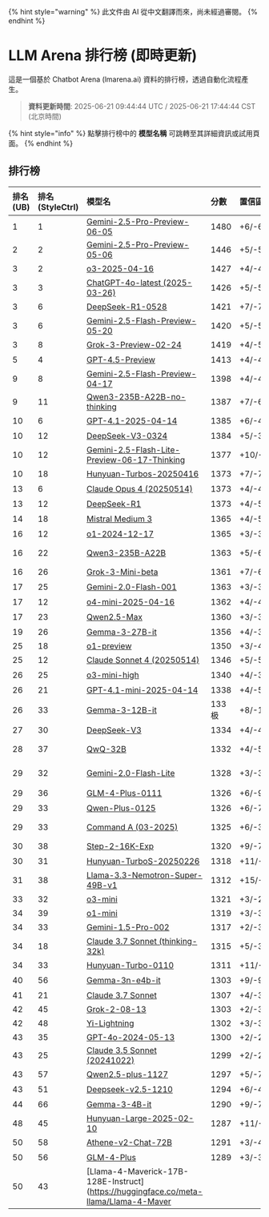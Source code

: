
{% hint style="warning" %}
此文件由 AI 從中文翻譯而來，尚未經過審閱。
{% endhint %}

# LLM Arena 排行榜 (即時更新)

這是一個基於 Chatbot Arena (lmarena.ai) 資料的排行榜，透過自動化流程產生。

> **資料更新時間**: 2025-06-21 09:44:44 UTC / 2025-06-21 17:44:44 CST (北京時間)

{% hint style="info" %}
點擊排行榜中的 **模型名稱** 可跳轉至其詳細資訊或試用頁面。
{% endhint %}

## 排行榜

|   排名(UB) |   排名(StyleCtrl) | 模型名                                                                                                                                       |   分數 | 置信區間    | 票數      | 服務商                    | 許可協議                    | 知識截止日期   |
|:---|:---|:---|:---|:---|:---|:---|:---|:---|
|        1 |               1 | [Gemini-2.5-Pro-Preview-06-05](http://aistudio.google.com/app/prompts/new_chat?model=gemini-2.5-pro-preview-06-05)                        | 1480 | +6/-6   | 8,825   | Google                 | Proprietary             | 暫無數據     |
|        2 |               2 | [Gemini-2.5-Pro-Preview-05-06](http://aistudio.google.com/app/prompts/new_chat?model=gemini-2.5-pro-preview-05-06)                        | 1446 | +5/-5   | 13,025  | Google                 | Proprietary             | 暫無數據     |
|        3 |               2 | [o3-2025-04-16](https://openai.com/index/introducing-o3-and-o4-mini/)                                                                     | 1427 | +4/-4   | 16,019  | OpenAI                 | Proprietary             | 暫無數據     |
|        3 |               3 | [ChatGPT-4o-latest (2025-03-26)](https://x.com/OpenAI/status/1905331956856050135)                                                         | 1426 | +5/-5   | 20,638  | OpenAI                 | Proprietary             | 暫無數據     |
|        3 |               6 | [DeepSeek-R1-0528](https://api-docs.deepseek.com/news/news250528)                                                                         | 1421 | +7/-7   | 8,423   | DeepSeek               | MIT                     | 暫無數據     |
|        3 |               6 | [Gemini-2.5-Flash-Preview-05-20](http://aistudio.google.com/app/prompts/new_chat?model=gemini-2.5-flash-preview-05-20)                    | 1420 | +5/-5   | 14,034  | Google                 | Proprietary             | 暫無數據     |
|        3 |               8 | [Grok-3-Preview-02-24](https://x.ai/blog/grok-3)                                                                                          | 1419 | +4/-5   | 22,643  | xAI                    | Proprietary             | 暫無數據     |
|        5 |               4 | [GPT-4.5-Preview](https://openai.com/index/introducing-gpt-4-5/)                                                                          | 1413 | +4/-4   | 15,271  | OpenAI                 | Proprietary             | 暫無數據     |
|        9 |               8 | [Gemini-2.5-Flash-Preview-04-17](http://aistudio.google.com/app/prompts/new_chat?model=gemini-2.5-flash-preview-04-17)                    | 1398 | +4/-4   | 14,812  | Google                 | Proprietary             | 暫無數據     |
|        9 |              11 | [Qwen3-235B-A22B-no-thinking](https://qwenlm.github.io/blog/qwen3/)                                                                       | 1387 | +7/-6   | 7,837   | Alibaba                | Apache 2.0              | 暫無數據     |
|       10 |               6 | [GPT-4.1-2025-04-14](https://openai.com/index/gpt-4-1/)                                                                                   | 1385 | +6/-4   | 14,635  | OpenAI                 | Proprietary             | 暫無數據     |
|       10 |              12 | [DeepSeek-V3-0324](https://api-docs.deepseek.com/news/news250325)                                                                         | 1384 | +5/-3   | 17,365  | DeepSeek               | MIT                     | 暫無數據     |
|       10 |              12 | [Gemini-2.5-Flash-Lite-Preview-06-17-Thinking](http://aistudio.google.com/app/prompts/new_chat?model=gemini-2.5-flash-lite-preview-06-17) | 1377 | +10/-8  | 3,905   | Google                 | Proprietary             | 暫無數據     |
|       10 |              18 | [Hunyuan-Turbos-20250416](https://cloud.tencent.com/document/product/1729/104753)                                                         | 1373 | +7/-7   | 6,747   | Tencent                | Proprietary             | 暫無數據     |
|       13 |               6 | [Claude Opus 4 (20250514)](https://www.anthropic.com/news/claude-4)                                                                       | 1373 | +4/-4   | 15,254  | Anthropic              | Proprietary             | 暫無數據     |
|       13 |              12 | [DeepSeek-R1](https://api-docs.deepseek.com/news/news250120)                                                                              | 1373 | +4/-5   | 19,430  | DeepSeek               | MIT                     | 暫無數據     |
|       14 |              18 | [Mistral Medium 3](https://mistral.ai/news/mistral-medium-3)                                                                              | 1365 | +4/-5   | 13,385  | Mistral                | Proprietary             | 暫無數據     |
|       16 |              12 | [o1-2024-12-17](https://openai.com/index/o1-and-new-tools-for-developers/)                                                                | 1365 | +3/-3   | 29,038  | OpenAI                 | Proprietary             | 暫無數據     |
|       16 |              22 | [Qwen3-235B-A22B](https://qwenlm.github.io/blog/qwen3/)                                                                                   | 1363 | +5/-6   | 11,429  | Alibaba                | Apache 2.0              | 暫無數據     |
|       16 |              26 | [Grok-3-Mini-beta](https://docs.x.ai/docs/models)                                                                                         | 1361 | +7/-6   | 6,984   | xAI                    | Proprietary             | 暫無數據     |
|       17 |              25 | [Gemini-2.0-Flash-001](https://aistudio.google.com/app/prompts/new_chat?instructions=lmsys-1121&model=gemini-2.0-flash-001)               | 1363 | +3/-3   | 34,803  | Google                 | Proprietary             | 暫無數據     |
|       17 |              12 | [o4-mini-2025-04-16](https://openai.com/index/introducing-o3-and-o4-mini/)                                                                | 1362 | +4/-4   | 14,392  | OpenAI                 | Proprietary             | 暫無數據     |
|       17 |              23 | [Qwen2.5-Max](https://qwenlm.github.io/blog/qwen2.5-max/)                                                                                 | 1360 | +3/-3   | 30,065  | Alibaba                | Proprietary             | 暫無數據     |
|       19 |              26 | [Gemma-3-27B-it](http://aistudio.google.com/app/prompts/new_chat?model=gemma-3-27b-it)                                                    | 1356 | +4/-3   | 22,300  | Google                 | Gemma                   | 暫無數據     |
|       25 |              18 | [o1-preview](https://platform.openai.com/docs/models/o1)                                                                                  | 1350 | +3/-4   | 33,177  | OpenAI                 | Proprietary             | 2023/10  |
|       25 |              12 | [Claude Sonnet 4 (20250514)](https://www.anthropic.com/news/claude-4)                                                                     | 1346 | +5/-5   | 12,143  | Anthropic              | Proprietary             | 暫無數據     |
|       26 |              25 | [o3-mini-high](https://platform.openai.com/docs/guides/reasoning#reasoning-effort)                                                        | 1340 | +4/-3   | 19,404  | OpenAI                 | Proprietary             | 暫無數據     |
|       26 |              21 | [GPT-4.1-mini-2025-04-14](https://open极AI.com/index/gpt-4-1/)                                                                              | 1338 | +4/-5   | 13,519  | OpenAI                 | Proprietary             | 暫無數據     |
|       26 |              33 | [Gemma-3-12B-it](http://aistudio.google.com/app/prompts/new_chat?model=gemma-3-12b-it)                                                    | 133极 | +8/-10  | 3,976   | Google                 | Gemma                   | 暫無數據     |
|       27 |              30 | [DeepSeek-V3](https://huggingface.co/deepseek-ai/DeepSeek-V3)                                                                             | 1334 | +4/-4   | 22,841  | DeepSeek               | DeepSeek                | 暫無數據     |
|       28 |              37 | [QwQ-32B](https://huggingface.co/Qwen/QwQ-32B)                                                                                            | 1332 | +4/-5   | 16,438  | Alibaba                | Apache 2.0              | 暫無數據     |
|       29 |              32 | [Gemini-2.0-Flash-Lite](https://aistudio.google.com/prompts/new_chat?model=gemini-2.0-flash-lite)                                         | 1328 | +3/-3   | 26,104 极 | Google                 | Proprietary             | 暫無數據     |
|       29 |              36 | [GLM-4-Plus-0111](https://bigmodel.cn/dev/howuse/glm-4)                                                                                   | 1326 | +6/-9   | 6,028   | Zhipu                  | Proprietary             | 暫無數據     |
|       29 |              33 | [Qwen-Plus-0125](https://www.alibabacloud.com/help/en/model-studio/developer-reference/what-is-qwen-llm)                                  | 1326 | +6/-7   | 6,055   | Alibaba                | Proprietary             | 暫無數據     |
|       29 |              33 | [Command A (03-2025)](https://cohere.com/blog/command-a)                                                                                  | 1325 | +6/-3   | 21,092  | Cohere                 | CC-BY-NC-4.0            | 暫無數據     |
|       30 |              38 | [Step-2-16K-Exp](https://platform.stepfun.com/docs/llm/text)                                                                              | 1320 | +9/-7   | 5,126   | StepFun                | Proprietary             | 暫無數據     |
|       30 |              31 | [Hunyuan-TurboS-20250226](https://cloud.tencent.com/document/product/1729/104753)                                                         | 1318 | +11/-10 | 2,452   | Tencent                | Proprietary             | 暫無數據     |
|       31 |              38 | [Llama-3.3-Nemotron-Super-49B-v1](https://huggingface.co/nvidia/Llama-3_3-Nemotron-Super-49B-v1)                                          | 1312 | +15/-13 | 2,371   | Nvidia                 | Nvidia                  | 暫無數據     |
|       33 |              32 | [o3-mini](https://openai.com/index/openai-o3-mini/)                                                                                       | 1321 | +3/-2   | 33,256  | OpenAI                 | Proprietary             | 暫無數據     |
|       34 |              39 | [o1-mini](https://platform.openai.com/docs/models/o1)                                                                                     | 1319 | +3/-3   | 54,951  | OpenAI                 | Proprietary             | 2023/10  |
|       34 |              33 | [Gemini-1.5-Pro-002](极://aistudio.google.com/app/prompts/new_chat?instructions=lmsys&model=gemini-1.5-pro-002)                        | 1317 | +2/-3   | 58,645  | Google                 | Proprietary             | 暫無數據     |
|       34 |              18 | [Claude 3.7 Sonnet (thinking-32k)](https://www.anthropic.com/news/claude-3-7-sonnet)                                                      | 1315 | +5/-3   | 22,385  | Anthropic              | Proprietary             | 暫無數據     |
|       34 |              33 | [Hunyuan-Turbo-0110](https://cloud.tencent.com/document/product/1729/104753)                                                              | 1311 | +11/-12 | 2,510   | Tencent                | Proprietary             | 暫無數據     |
|       40 |              56 | [Gemma-3n-e4b-it](http://aistudio.google.com/app/prompts/new_chat?model=gemma-3n-e4b-it)                                                  | 1303 | +9/-9   | 3,913   | Google                 | Gemma                   | 暫無數據     |
|       41 |              21 | [Claude 3.7 Sonnet](https://www.anthropic.com/news/claude-3-7-sonnet)                                                                     | 1307 | +4/-3   | 26,866  | Anthropic              | Proprietary             | 暫無數據     |
|       42 |              45 | [Grok-2-08-13](https://x.ai/blog/grok-2)                                                                                                  | 1303 | +2/-3   | 67,084  | xAI                    | Proprietary             | 2024/3   |
|       42 |              48 | [Yi-Lightning](https://platform.lingyiwanwu.com/docs#%E6%A8%A1%E5%9E%8B%E4%B8%8E%E8%AE%A1%E8%B4%B9)                                       | 1302 | +3/-3   | 28,968  | 01 AI                  | Proprietary             | 暫無數據     |
|       43 |              35 | [GPT-4o-2024-05-13](https://openai.com/index/hello-gpt-4o/)                                                                               | 1300 | +2/-2   | 117,747 | OpenAI                 | Proprietary             | 2023/10  |
|       43 |              25 | [Claude 3.5 Sonnet (20241022)](https://www.anthropic.com/news/3-5-models-and-computer-use)                                                | 1299 | +2/-2   | 74,230  | Anthropic              | Proprietary             | 2024/4   |
|       43 |              57 | [Qwen2.5-plus-1127](https://help.aliyun.com/zh/model-studio/getting-started/models?spm=a2c4g.11186623.0.i7)                               | 1297 | +5/-7   | 10,715  | Alibaba                | Proprietary             | 暫無數據     |
|       43 |              51 | [Deepseek-v2.5-1210](https://huggingface.co/deepseek-ai/DeepSeek-V2.5-1210)                                                               | 1294 | +6/-4   | 7,243   | DeepSeek               | DeepSeek                | 暫無數據     |
|       44 |              66 | [Gemma-3-4B-it](http://aistudio.google.com/app/prompts/new_chat?model=gemma-3-4b-it)                                                      | 1290 | +9/-7   | 4,321   | Google                 | Gemma                   | 暫無數據     |
|       48 |              45 | [Hunyuan-Large-2025-02-10](https://cloud.tencent.com/document/product/1729/104753)                                                        | 1287 | +11/-8  | 3,856   | Tencent                | Proprietary             | 暫無數據     |
|       50 |              58 | [Athene-v2-Chat-72B](https://huggingface.co/Nexusflow/Athene-V2-Chat)                                                                     | 1291 | +3/-4   | 26,074  | NexusFlow              | NexusFlow               | 暫無數據     |
|       50 |              56 | [GLM-4-Plus](https://bigmodel.cn/dev/howuse/glm-4)                                                                                        | 1289 | +3/-3   | 27,788  | Zhipu AI               | Proprietary             | 暫無數據     |
|       50 |              43 | [Llama-4-Maverick-17B-128E-Instruct](https://huggingface.co/meta-llama/Llama-4-Maver